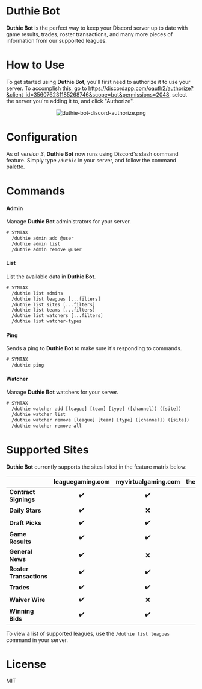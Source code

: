 Duthie Bot
===============
**Duthie Bot** is the perfect way to keep your Discord server up to date with game results, trades, roster transactions, and many more pieces of information from our supported leagues.

How to Use
==========
To get started using **Duthie Bot**, you'll first need to authorize it to use your server. To accomplish this, go to https://discordapp.com/oauth2/authorize?&client_id=356076231185268746&scope=bot&permissions=2048, select the server you're adding it to, and click "Authorize".

<p align="center"><img alt="duthie-bot-discord-authorize.png" src="https://i.imgur.com/Tk4Tk8z.png" /></p>

Configuration
=============
As of *version 3*, **Duthie Bot** now runs using Discord's slash command feature. Simply type `/duthie` in your server, and follow the command palette.

Commands
========
#### Admin
Manage **Duthie Bot** administrators for your server.
```vb
# SYNTAX
  /duthie admin add @user
  /duthie admin list
  /duthie admin remove @user
```

#### List
List the available data in **Duthie Bot**.
```vb
# SYNTAX
  /duthie list admins
  /duthie list leagues [...filters]
  /duthie list sites [...filters]
  /duthie list teams [...filters]
  /duthie list watchers [...filters]
  /duthie list watcher-types
```

#### Ping
Sends a ping to **Duthie Bot** to make sure it's responding to commands.
```vb
# SYNTAX
  /duthie ping
```

#### Watcher
Manage **Duthie Bot** watchers for your server.
```vb
# SYNTAX
  /duthie watcher add [league] [team] [type] ([channel]) ([site])
  /duthie watcher list
  /duthie watcher remove [league] [team] [type] ([channel]) ([site])
  /duthie watcher remove-all
```

Supported Sites
===============
**Duthie Bot** currently supports the sites listed in the feature matrix below:

&nbsp;                  | **leaguegaming.com** | **myvirtualgaming.com** | **thespnhl.com**
------------------------|:--------------------:|:-----------------------:|:----------------:
**Contract Signings**   | ✔️                   | ✔️                     | ❌              
**Daily Stars**         | ✔️                   | ❌                     | ❌              
**Draft Picks**         | ✔️                   | ✔️                     | ❌              
**Game Results**        | ✔️                   | ✔️                     | ✔️              
**General News**        | ✔️                   | ❌                     | ❌              
**Roster Transactions** | ✔️                   | ✔️                     | ❌              
**Trades**              | ✔️                   | ✔️                     | ❌              
**Waiver Wire**         | ✔️                   | ❌                     | ❌              
**Winning Bids**        | ✔️                   | ✔️                     | ❌              

To view a list of supported leagues, use the `/duthie list leagues` command in your server.

License
=======
MIT
